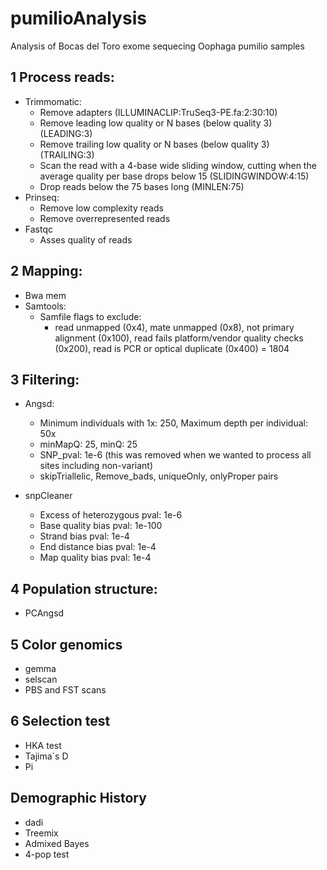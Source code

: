 # pumilioAnalysis
Analysis of Bocas del Toro exome sequecing Oophaga pumilio samples

## 1 Process reads:

- Trimmomatic:
  - Remove adapters (ILLUMINACLIP:TruSeq3-PE.fa:2:30:10)
  - Remove leading low quality or N bases (below quality 3) (LEADING:3)
  - Remove trailing low quality or N bases (below quality 3) (TRAILING:3)
  - Scan the read with a 4-base wide sliding window, cutting when the average quality per base drops below 15 (SLIDINGWINDOW:4:15)
  - Drop reads below the 75 bases long (MINLEN:75)
- Prinseq:
  - Remove low complexity reads
  - Remove overrepresented reads
- Fastqc
  - Asses quality of reads

## 2 Mapping:

- Bwa mem
- Samtools:
  - Samfile flags to exclude:
    - read unmapped (0x4), mate unmapped (0x8), not primary alignment (0x100), read fails platform/vendor quality checks (0x200), read is PCR or optical duplicate (0x400) = 1804
    
 ## 3 Filtering:
- Angsd:
  - Minimum individuals with 1x: 250, Maximum depth per individual: 50x
  - minMapQ: 25, minQ: 25
  - SNP_pval: 1e-6 (this was removed when we wanted to process all sites including non-variant)
  - skipTriallelic, Remove_bads, uniqueOnly, onlyProper pairs

- snpCleaner
  - Excess of heterozygous pval: 1e-6
  - Base quality bias pval: 1e-100
  - Strand bias pval: 1e-4
  - End distance bias pval: 1e-4
  - Map quality bias pval: 1e-4

 ## 4 Population structure:
 - PCAngsd

## 5 Color genomics
- gemma
- selscan
- PBS and FST scans

## 6 Selection test
- HKA test
- Tajima`s D
- Pi

## Demographic History
- dadi
- Treemix
- Admixed Bayes
- 4-pop test
